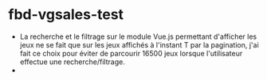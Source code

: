 # fbd-vgsales-test
- La recherche et le filtrage sur le module Vue.js permettant d'afficher les jeux ne se fait que sur les jeux affichés à l'instant T par la pagination, j'ai fait ce choix pour éviter de parcourir 16500 jeux lorsque l'utilisateur effectue une recherche/filtrage.
- 
